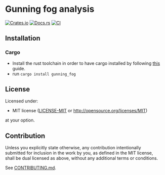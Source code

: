 # Gunning fog analysis

[![Crates.io](https://img.shields.io/crates/v/gunning_fog.svg)](https://crates.io/crates/gunning-fog)
[![Docs.rs](https://docs.rs/gunning-fog/badge.svg)](https://docs.rs/gunning_fog)
[![CI](https://github.com/astuanax/gunning-fog/workflows/CI/badge.svg)](https://github.com/astuanax/gunning_fog/actions)

## Installation

### Cargo

* Install the rust toolchain in order to have cargo installed by following
  [this](https://www.rust-lang.org/tools/install) guide.
* run `cargo install gunning_fog`

## License

Licensed under:

 * MIT license
   ([LICENSE-MIT](LICENSE-MIT) or http://opensource.org/licenses/MIT)

at your option.

## Contribution

Unless you explicitly state otherwise, any contribution intentionally submitted
for inclusion in the work by you, as defined in the MIT license, shall be
dual licensed as above, without any additional terms or conditions.

See [CONTRIBUTING.md](CONTRIBUTING.md).
